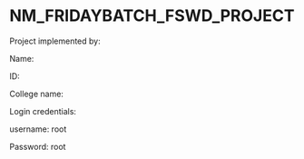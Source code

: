 # NM_FRIDAYBATCH_FSWD_PROJECT


Project implemented by: 


Name:


ID:


College name:


Login credentials: 

username: root


Password: root

